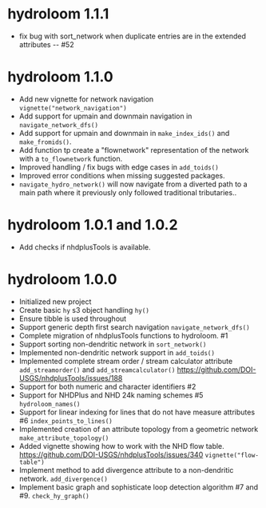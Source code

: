 hydroloom 1.1.1
==========

- fix bug with sort_network when duplicate entries are in the extended attributes -- #52

hydroloom 1.1.0
==========

- Add new vignette for network navigation `vignette("network_navigation")`
- Add support for upmain and downmain navigation in `navigate_network_dfs()`
- Add support for upmain and downmain in `make_index_ids()` and `make_fromids()`.
- Add function tp create a "flownetwork" representation of the network with a `to_flownetwork` function.
- Improved handling / fix bugs with edge cases in `add_toids()`
- Improved error conditions when missing suggested packages.
- `navigate_hydro_network()` will now navigate from a diverted path to a main path where it previously only followed traditional tributaries..

hydroloom 1.0.1 and 1.0.2
==========

- Add checks if nhdplusTools is available.

hydroloom 1.0.0
==========

- Initialized new project
- Create basic `hy` s3 object handling `hy()`
- Ensure tibble is used throughout
- Support generic depth first search navigation `navigate_network_dfs()`
- Complete migration of nhdplusTools functions to hydroloom. #1
- Support sorting non-dendritic network in `sort_network()`
- Implemented non-dendritic network support in `add_toids()`
- Implemented complete stream order / stream calculator attribute `add_streamorder()` and `add_streamcalculator()` https://github.com/DOI-USGS/nhdplusTools/issues/188
- Support for both numeric and character identifiers #2
- Support for NHDPlus and NHD 24k naming schemes #5 `hydroloom_names()`
- Support for linear indexing for lines that do not have measure attributes #6 `index_points_to_lines()`
- Implemented creation of an attribute topology from a geometric network `make_attribute_topology()`
- Added vignette showing how to work with the NHD flow table. https://github.com/DOI-USGS/nhdplusTools/issues/340 `vignette("flow-table")`
- Implement method to add divergence attribute to a non-dendritic network. `add_divergence()`
- Implement basic graph and sophisticate loop detection algorithm #7 and #9. `check_hy_graph()`
